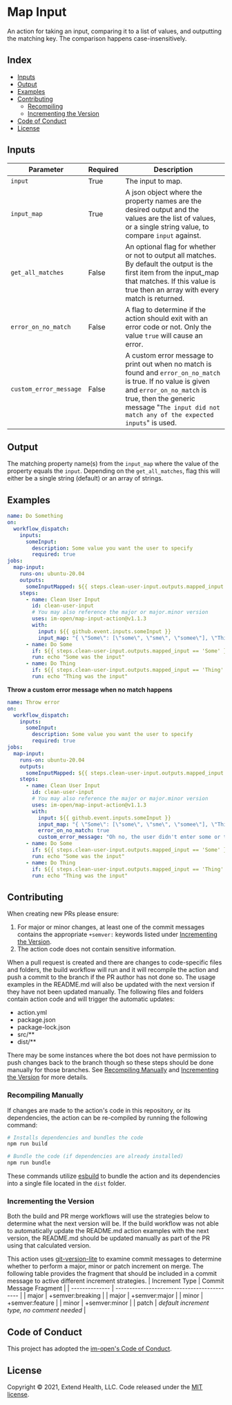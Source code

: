 # Map Input

An action for taking an input, comparing it to a list of values, and outputting the matching key. The comparison happens case-insensitively.

## Index

- [Inputs](#inputs)
- [Output](#output)
- [Examples](#examples)
- [Contributing](#contributing)
  - [Recompiling](#recompiling-manually)
  - [Incrementing the Version](#incrementing-the-version)
- [Code of Conduct](#code-of-conduct)
- [License](#license)

## Inputs

| Parameter              | Required | Description                                                                                                                                                                                                                                |
| ---------------------- | -------- | ------------------------------------------------------------------------------------------------------------------------------------------------------------------------------------------------------------------------------------------ |
| `input`                | True     | The input to map.                                                                                                                                                                                                                          |
| `input_map`            | True     | A json object where the property names are the desired output and the values are the list of values, or a single string value, to compare `input` against.                                                                                 |
| `get_all_matches`      | False    | An optional flag for whether or not to output all matches. By default the output is the first item from the input_map that matches. If this value is true then an array with every match is returned.                                      |
| `error_on_no_match`    | False    | A flag to determine if the action should exit with an error code or not. Only the value `true` will cause an error.                                                                                                                        |
| `custom_error_message` | False    | A custom error message to print out when no match is found and `error_on_no_match` is true. If no value is given and `error_on_no_match` is true, then the generic message "`The input did not match any of the expected inputs`" is used. |

## Output

The matching property name(s) from the `input_map` where the value of the property equals the `input`. Depending on the `get_all_matches`, flag this will either be a single string (default) or an array of strings.

## Examples

```yml
name: Do Something
on:
  workflow_dispatch:
    inputs:
      someInput:
        description: Some value you want the user to specify
        required: true
jobs:
  map-input:
    runs-on: ubuntu-20.04
    outputs:
      someInputMapped: ${{ steps.clean-user-input.outputs.mapped_input }}
    steps:
      - name: Clean User Input
        id: clean-user-input
        # You may also reference the major or major.minor version
        uses: im-open/map-input-action@v1.1.3
        with:
          input: ${{ github.event.inputs.someInput }}
          input_map: "{ \"Some\": [\"some\", \"sme\", \"somee\"], \"Thing\": [\"thing\", \"thingggg\"] }"
      - name: Do Some
        if: ${{ steps.clean-user-input.outputs.mapped_input == 'Some' }}
        run: echo "Some was the input"
      - name: Do Thing
        if: ${{ steps.clean-user-input.outputs.mapped_input == 'Thing' }}
        run: echo "Thing was the input"
```

**Throw a custom error message when no match happens**

```yml
name: Throw error
on:
  workflow_dispatch:
    inputs:
      someInput:
        description: Some value you want the user to specify
        required: true
jobs:
  map-input:
    runs-on: ubuntu-20.04
    outputs:
      someInputMapped: ${{ steps.clean-user-input.outputs.mapped_input }}
    steps:
      - name: Clean User Input
        id: clean-user-input
        # You may also reference the major or major.minor version
        uses: im-open/map-input-action@v1.1.3
        with:
          input: ${{ github.event.inputs.someInput }}
          input_map: "{ \"Some\": [\"some\", \"sme\", \"somee\"], \"Thing\": [\"thing\", \"thingggg\"] }"
          error_on_no_match: true
          custom_error_message: "Oh no, the user didn't enter some or thing!"
      - name: Do Some
        if: ${{ steps.clean-user-input.outputs.mapped_input == 'Some' }}
        run: echo "Some was the input"
      - name: Do Thing
        if: ${{ steps.clean-user-input.outputs.mapped_input == 'Thing' }}
        run: echo "Thing was the input"
```

## Contributing

When creating new PRs please ensure:

1. For major or minor changes, at least one of the commit messages contains the appropriate `+semver:` keywords listed under [Incrementing the Version](#incrementing-the-version).
1. The action code does not contain sensitive information.

When a pull request is created and there are changes to code-specific files and folders, the build workflow will run and it will recompile the action and push a commit to the branch if the PR author has not done so. The usage examples in the README.md will also be updated with the next version if they have not been updated manually. The following files and folders contain action code and will trigger the automatic updates:

- action.yml
- package.json
- package-lock.json
- src/\*\*
- dist/\*\*

There may be some instances where the bot does not have permission to push changes back to the branch though so these steps should be done manually for those branches. See [Recompiling Manually](#recompiling-manually) and [Incrementing the Version](#incrementing-the-version) for more details.

### Recompiling Manually

If changes are made to the action's code in this repository, or its dependencies, the action can be re-compiled by running the following command:

```sh
# Installs dependencies and bundles the code
npm run build

# Bundle the code (if dependencies are already installed)
npm run bundle
```

These commands utilize [esbuild](https://esbuild.github.io/getting-started/#bundling-for-node) to bundle the action and
its dependencies into a single file located in the `dist` folder.

### Incrementing the Version

Both the build and PR merge workflows will use the strategies below to determine what the next version will be.  If the build workflow was not able to automatically update the README.md action examples with the next version, the README.md should be updated manually as part of the PR using that calculated version.

This action uses [git-version-lite] to examine commit messages to determine whether to perform a major, minor or patch increment on merge.  The following table provides the fragment that should be included in a commit message to active different increment strategies.
| Increment Type | Commit Message Fragment                     |
| -------------- | ------------------------------------------- |
| major          | +semver:breaking                            |
| major          | +semver:major                               |
| minor          | +semver:feature                             |
| minor          | +semver:minor                               |
| patch          | *default increment type, no comment needed* |

## Code of Conduct

This project has adopted the [im-open's Code of Conduct](https://github.com/im-open/.github/blob/master/CODE_OF_CONDUCT.md).

## License

Copyright &copy; 2021, Extend Health, LLC. Code released under the [MIT license](LICENSE).

[git-version-lite]: https://github.com/im-open/git-version-lite
